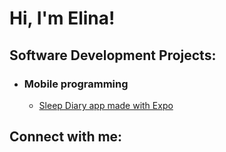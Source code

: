 # Hi, I'm Elina!

## Software Development Projects:
- ### Mobile programming 
  - [Sleep Diary app made with Expo](https://github.com/elinarou/SleepDiary)

## Connect with me:
[linkedin]: https://www.linkedin.com/in/elina-rouvinen-77688a236/

<!--
Here are some ideas to get you started:

- 🔭 I’m currently working on ...
- 🌱 I’m currently learning ...
- 👯 I’m looking to collaborate on ...
- 🤔 I’m looking for help with ...
- 💬 Ask me about ...
- 📫 How to reach me: ...
- 😄 Pronouns: ...
- ⚡ Fun fact: ...
-->


